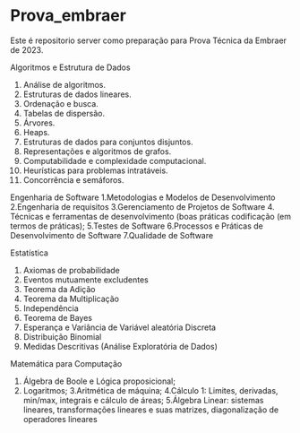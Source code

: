 # Prova_embraer
Este é repositorio server como preparação para Prova Técnica da Embraer de 2023. 

Algoritmos e Estrutura de Dados
1. Análise de algoritmos.
2. Estruturas de dados lineares.
3. Ordenação e busca.
4. Tabelas de dispersão.
5. Árvores.
6. Heaps.
7. Estruturas de dados para conjuntos disjuntos.
8. Representações e algoritmos de grafos.
9. Computabilidade e complexidade computacional.
10. Heurísticas para problemas intratáveis.
11. Concorrência e semáforos.

Engenharia de Software
1.Metodologias e Modelos de Desenvolvimento
2.Engenharia de requisitos
3.Gerenciamento de Projetos de Software
4.
Técnicas e ferramentas de desenvolvimento (boas práticas codificação (em termos de
práticas);
5.Testes de Software
6.Processos e Práticas de Desenvolvimento de Software
7.Qualidade de Software

Estatística
1. Axiomas de probabilidade
2. Eventos mutuamente excludentes
2. Teorema da Adição
3. Teorema da Multiplicação
4. Independência
5. Teorema de Bayes
6. Esperança e Variância de Variável aleatória Discreta
7. Distribuição Binomial
8. Medidas Descritivas (Análise Exploratória de Dados)

Matemática para Computação
1. Álgebra de Boole e Lógica proposicional;
2. Logaritmos;
3.Aritmética de máquina;
4.Cálculo 1: Limites, derivadas, min/max, integrais e cálculo de áreas;
5.Álgebra Linear: sistemas lineares, transformações lineares e suas matrizes, diagonalização de
operadores lineares
